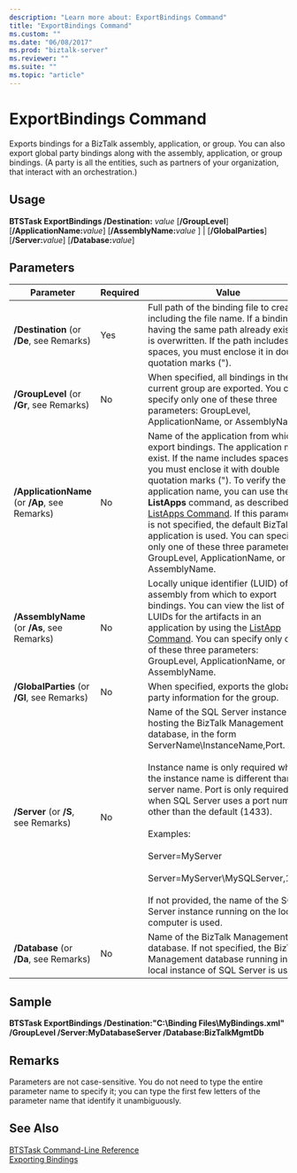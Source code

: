```yaml
---
description: "Learn more about: ExportBindings Command"
title: "ExportBindings Command"
ms.custom: ""
ms.date: "06/08/2017"
ms.prod: "biztalk-server"
ms.reviewer: ""
ms.suite: ""
ms.topic: "article"
---
```

# ExportBindings Command
Exports bindings for a BizTalk assembly, application, or group. You can also export global party bindings along with the assembly, application, or group bindings. (A party is all the entities, such as partners of your organization, that interact with an orchestration.)  
  
## Usage  
 **BTSTask ExportBindings /Destination:** *value* [**/GroupLevel**] [**/ApplicationName:**<em>value</em>] [**/AssemblyName:**<em>value</em> ] &#124; [**/GlobalParties**] [**/Server:**<em>value</em>] [**/Database:**<em>value</em>]  
  
## Parameters  
  
|Parameter|Required|Value|  
|---------------|--------------|-----------|  
|**/Destination** (or **/De**, see Remarks)|Yes|Full path of the binding file to create, including the file name. If a binding file having the same path already exists, it is overwritten. If the path includes spaces, you must enclose it in double quotation marks (").|  
|**/GroupLevel** (or **/Gr**, see Remarks)|No|When specified, all bindings in the current group are exported. You can specify only one of these three parameters: GroupLevel, ApplicationName, or AssemblyName.|  
|**/ApplicationName** (or **/Ap**, see Remarks)|No|Name of the application from which to export bindings. The application must exist. If the name includes spaces, you must enclose it with double quotation marks ("). To verify the application name, you can use the **ListApps** command, as described in [ListApps Command](../core/listapps-command.md). If this parameter is not specified, the default BizTalk application is used. You can specify only one of these three parameters: GroupLevel, ApplicationName, or AssemblyName.|  
|**/AssemblyName** (or **/As**, see Remarks)|No|Locally unique identifier (LUID) of the assembly from which to export bindings. You can view the list of LUIDs for the artifacts in an application by using the [ListApp Command](../core/listapp-command.md). You can specify only one of these three parameters: GroupLevel, ApplicationName, or AssemblyName.|  
|**/GlobalParties** (or **/Gl**, see Remarks)|No|When specified, exports the global party information for the group.|  
|**/Server** (or **/S**, see Remarks)|No|Name of the SQL Server instance hosting the BizTalk Management database, in the form ServerName\InstanceName,Port.<br /><br /> Instance name is only required when the instance name is different than the server name. Port is only required when SQL Server uses a port number other than the default (1433).<br /><br /> Examples:<br /><br /> Server=MyServer<br /><br /> Server=MyServer\MySQLServer,1533<br /><br /> If not provided, the name of the SQL Server instance running on the local computer is used.|  
|**/Database** (or **/Da**, see Remarks)|No|Name of the BizTalk Management database. If not specified, the BizTalk Management database running in the local instance of SQL Server is used.|  
  
## Sample  
 **BTSTask ExportBindings /Destination:"C:\Binding Files\MyBindings.xml" /GroupLevel /Server:MyDatabaseServer /Database:BizTalkMgmtDb**  
  
## Remarks  
 Parameters are not case-sensitive. You do not need to type the entire parameter name to specify it; you can type the first few letters of the parameter name that identify it unambiguously.  
  
## See Also  
 [BTSTask Command-Line Reference](../core/btstask-command-line-reference.md)   
 [Exporting Bindings](../core/exporting-bindings6.md)
